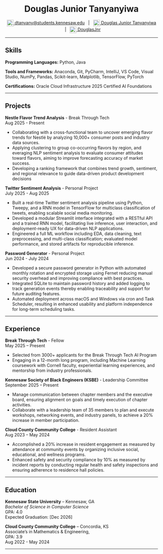 <div align="center">
  <h1>Douglas Junior Tanyanyiwa</h1>
  
  <a href="mailto:dtanyany@students.kennesaw.edu">
    <img alt="Email" width="22" src="https://cdn.jsdelivr.net/npm/simple-icons@v3/icons/microsoftoutlook.svg" style="vertical-align: middle;" />
  </a>
  <a href="mailto:dtanyany@students.kennesaw.edu">dtanyany@students.kennesaw.edu</a>
  &nbsp;&nbsp;|&nbsp;&nbsp;
  <a href="https://www.linkedin.com/in/douglas-junior-tanyanyiwa">
    <img alt="LinkedIn" width="22" src="https://cdn.jsdelivr.net/npm/simple-icons@v3/icons/linkedin.svg" style="vertical-align: middle;" />
  </a>
  <a href="https://www.linkedin.com/in/douglas-junior-tanyanyiwa">Douglas Junior Tanyanyiwa</a>
  &nbsp;&nbsp;|&nbsp;&nbsp;
  <a href="https://www.github.com/douglasjnr">
    <img alt="GitHub" width="22" src="https://cdn.jsdelivr.net/npm/simple-icons@v3/icons/github.svg" style="vertical-align: middle;" />
  </a>
  <a href="https://www.github.com/douglasjnr">DouglasJnr</a>
</div>

---

## Skills

**Programming Languages:** <span class="iconify" data-icon="vscode-icons:file-type-python"></span> Python,<span class="iconify" data-icon="logos:java" data-inline="false"></span> Java

**Tools and Frameworks:** Anaconda, Git, PyCharm, IntelliJ, VS Code, Visual Studio, NumPy, Pandas, Scikit-learn, Matplotlib, TensorFlow, PyTorch

**Certifications:** Oracle Cloud Infrastructure 2025 Certified AI Foundations

---

## Projects

**Nestle Flavor Trend Analysis** - Break Through Tech  
Aug 2025 - Present

- Collaborating with a cross-functional team to uncover emerging flavor trends for Nestlé by analyzing 10,000+ consumer posts
and industry data sources.
- Applying clustering to group co-occurring flavors by region, and everaging NLP sentiment analysis to evaluate consumer
attitudes toward flavors, aiming to improve forecasting accuracy of market success.
- Developing a ranking framework that combines trend growth, sentiment, and regional relevance to guide data-driven product
development decisions


**Twitter Sentiment Analysis** - Personal Project  
July 2025 - Aug 2025

- Built a real-time Twitter sentiment analysis pipeline using Python, Tweepy, and a RNN model in TensorFlow for multiclass
classification of tweets, enabling scalable social media monitoring.
- Developed a modular Streamlit interface integrated with a RESTful API and a trained RNN model, facilitating live inference, user
interaction, and deployment-ready UX for data-driven NLP applications.
- Engineered a full ML workflow including EDA, data cleaning, text preprocessing, and multi-class
classification; evaluated model performance, and stored artifacts for reproducible inference.


**Password Generator** - Personal Project  
Jun 2024 - July 2024

- Developed a secure password generator in Python with automated monthly rotation and encrypted storage using Fernet reducing
manual security overhead and improving compliance with best practices.
- Integrated SQLite to maintain password history and added logging to track generation events thereby enabling traceability and
support for future auditing features.
- Automated deployment across macOS and Windows via cron and Task Scheduler, resulting in enhanced usability and platform
independence for long-term scheduling tasks.

---

## Experience
**Break Through Tech** - Fellow  
May 2025 – Present  
- Selected from 3000+ applicants for the Break Through Tech AI Program
- Engaging in a 12-month long program, including Machine Learning coursework with Cornell faculty, experiential learning
experiences, and mentorship from industry professionals.

**Kennesaw Society of Black Engineers (KSBE)** - Leadership Committee  
September 2025 – Present
- Manage communication between chapter members and the executive board, ensuring alignment on goals and timely execution of
chapter activities.
- Collaborate with a leadership team of 35 members to plan and execute workshops, networking events, and industry panels, to
achieve a 20% increase in member participation.

**Cloud County Community College** - Resident Assistant  
Aug 2023 – May 2024
- Accomplished a 20% increase in resident engagement as measured by attendance at community events by organizing inclusive
social, educational, and wellness programs.
- Enhanced safety and security compliance by 10% as measured by incident reports by conducting regular health and safety
inspections and ensuring adherence to residence hall policies.

---

## Education

**Kennesaw State University** – Kennesaw, GA  
_Bachelor of Science in Computer Science_  
GPA: 4.0  
Expected Graduation: [Dec 2026]  

**Cloud County Community College** – Concordia, KS   
Associate’s in Mathematics & Engineering,   
GPA: 3.9  
Aug 2022 - May 2024

---

